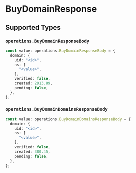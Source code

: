 # BuyDomainResponse


## Supported Types

### `operations.BuyDomainResponseBody`

```typescript
const value: operations.BuyDomainResponseBody = {
  domain: {
    uid: "<id>",
    ns: [
      "<value>",
    ],
    verified: false,
    created: 2913.89,
    pending: false,
  },
};
```

### `operations.BuyDomainDomainsResponseBody`

```typescript
const value: operations.BuyDomainDomainsResponseBody = {
  domain: {
    uid: "<id>",
    ns: [
      "<value>",
    ],
    verified: false,
    created: 380.45,
    pending: false,
  },
};
```

